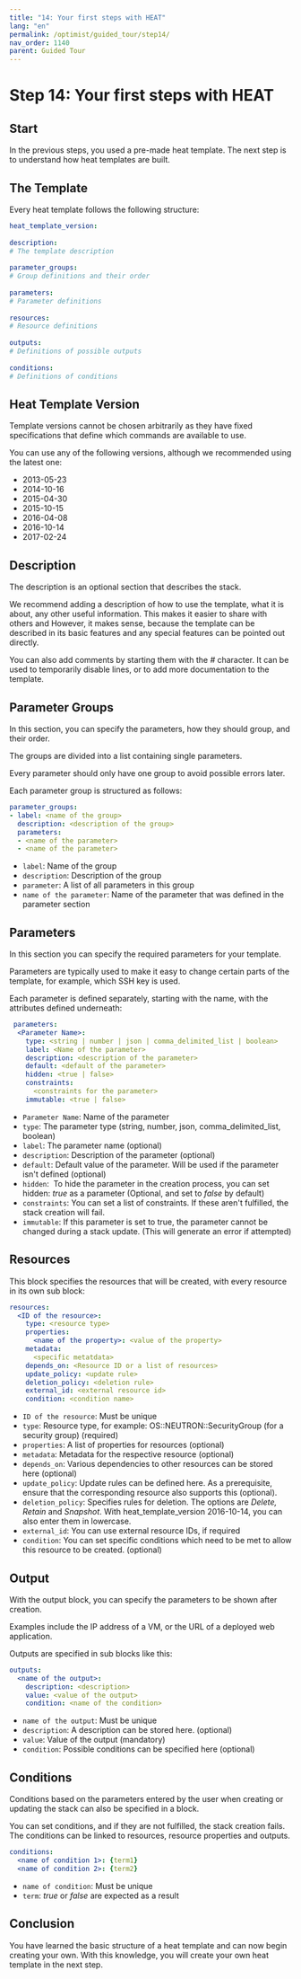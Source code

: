 ```yaml
---
title: "14: Your first steps with HEAT"
lang: "en"
permalink: /optimist/guided_tour/step14/
nav_order: 1140
parent: Guided Tour
---
```


# Step 14: Your first steps with HEAT

## Start

In the previous steps, you used a pre-made heat template. The next step is to understand how heat templates are built.

## The Template

Every heat template follows the following structure:

```yaml
heat_template_version:
 
description:
# The template description
 
parameter_groups:
# Group definitions and their order
 
parameters:
# Parameter definitions
 
resources:
# Resource definitions
 
outputs:
# Definitions of possible outputs
 
conditions:
# Definitions of conditions
```

## Heat Template Version

Template versions cannot be chosen arbitrarily as they have fixed specifications that define which commands
are available to use.

You can use any of the following versions, although we recommended using the latest one:

- 2013-05-23
- 2014-10-16
- 2015-04-30
- 2015-10-15
- 2016-04-08
- 2016-10-14
- 2017-02-24

## Description

The description is an optional section that describes the stack.

We recommend adding a description of how to use the template, what it is about, any other useful information. This makes it easier to share with others and However, it makes sense, because the template can be described in its basic features and any special features can be pointed out directly.

You can also add comments by starting them with the *\#* character. It can be used to temporarily disable lines, or to add more documentation to
the template.

## Parameter Groups

In this section, you can specify the parameters, how they should group,
and their order.

The groups are divided into a list containing single parameters.

Every parameter should only have one group to avoid possible errors
later.

Each parameter group is structured as follows:

```yaml
parameter_groups:
- label: <name of the group>
  description: <description of the group>
  parameters:
  - <name of the parameter>
  - <name of the parameter>
```

- `label`: Name of the group
- `description`: Description of the group
- `parameter`: A list of all parameters in this group
- `name of the parameter`: Name of the parameter that was defined in the parameter section

## Parameters

In this section you can specify the required parameters for your template.

Parameters are typically used to make it easy to change certain parts of
the template, for example, which SSH key is used.

Each parameter is defined separately, starting with the name, with
the attributes defined underneath:

```yaml
 parameters:
  <Parameter Name>:
    type: <string | number | json | comma_delimited_list | boolean>
    label: <Name of the parameter>
    description: <description of the parameter>
    default: <default of the parameter>
    hidden: <true | false>
    constraints:
      <constraints for the parameter>
    immutable: <true | false>
```

- `Parameter Name`: Name of the parameter
- `type`: The parameter type (string, number, json,
    comma\_delimited\_list, boolean)
- `label`: The parameter name (optional)
- `description`: Description of the parameter (optional)
- `default`: Default value of the parameter. Will be used if the
    parameter isn't defined (optional)
- `hidden`:  To hide the parameter in the creation process,
    you can set hidden: *true* as a parameter (Optional, and set to *false*
    by default)
- `constraints`: You can set a list of constraints. If these aren't
    fulfilled, the stack creation will fail.
- `immutable`: If this parameter is set to true, the parameter cannot be
    changed during a stack update. (This will generate an error if attempted)

## Resources

This block specifies the resources that will be created, with every resource in
its own sub block:

```yaml
resources:
  <ID of the resource>:
    type: <resource type>
    properties:
      <name of the property>: <value of the property>
    metadata:
      <specific metatdata>
    depends_on: <Resource ID or a list of resources>
    update_policy: <update rule>
    deletion_policy: <deletion rule>
    external_id: <external resource id>
    condition: <condition name>
```

- `ID of the resource`: Must be unique
- `type`: Resource type, for example: OS::NEUTRON::SecurityGroup
    (for a security group) (required)
- `properties`: A list of properties for resources (optional)
- `metadata`: Metadata for the respective resource (optional)
- `depends_on`: Various dependencies to other resources can be stored here (optional)
- `update_policy`: Update rules can be defined here. As a prerequisite, ensure that the corresponding resource also supports this (optional).
- `deletion_policy`: Specifies rules for deletion. The options are
    *Delete, Retain* and *Snapshot*. With heat\_template\_version 2016-10-14, you can also enter them in lowercase.
- `external_id`: You can use external resource IDs, if required
- `condition`: You can set specific conditions which need to be met to allow this resource to be created. (optional)

## Output

With the output block, you can specify the parameters to be shown after
creation.

Examples include the IP address of a VM, or the URL of a deployed web application.

Outputs are specified in sub blocks like this:

```yaml
outputs:
  <name of the output>:
    description: <description>
    value: <value of the output>
    condition: <name of the condition>
```

- `name of the output`: Must be unique
- `description`: A description can be stored here. (optional)
- `value`: Value of the output (mandatory)
- `condition`: Possible conditions can be specified here (optional)

## Conditions

Conditions based on the parameters entered by the user when creating or updating the stack can also be specified in a block.

You can set conditions, and if they are not fulfilled, the stack creation fails. The conditions can be linked to resources, resource properties and outputs.

```yaml
conditions:
  <name of condition 1>: {term1}
  <name of condition 2>: {term2}
```

- `name of condition`: Must be unique
- `term`: *true* or *false* are expected as a result

## Conclusion

You have learned the basic structure of a heat template and can now begin creating your own.
With this knowledge, you will create your own heat template in the next step.
